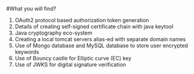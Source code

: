 #What you will find?

1) OAuth2 protocol based authorization token generation
1) Details of creating self-signed certificate chain with java keytool
1) Java cryptography eco-system
1) Creating a local tomcat servers alias-ed with separate domain names
1) Use of Mongo database and MySQL database to store user encrypted keywords
1) Use of Bouncy castle for Elliptic curve (EC)  key
1) Use of JWKS for digital signature verification

